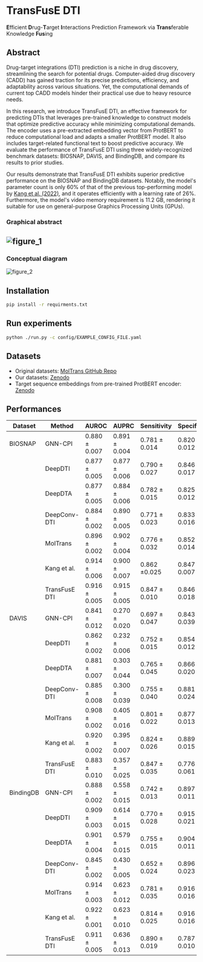 # TransFusE DTI

**E**fficient **D**rug-**T**arget **I**nteractions Prediction Framework via **Trans**ferable Knowledge **Fus**ing



## Abstract

Drug-target integrations (DTI) prediction is a niche in drug discovery, streamlining the search for potential drugs. Computer-aided drug discovery (CADD) has gained traction for its precise predictions, efficiency, and adaptability across various situations. Yet, the computational demands of current top CADD models hinder their practical use due to heavy resource needs.

In this research, we introduce TransFusE DTI, an effective framework for predicting DTIs that leverages pre-trained knowledge to construct models that optimize predictive accuracy while minimizing computational demands. The encoder uses a pre-extracted embedding vector from ProtBERT to reduce computational load and adapts a smaller ProtBERT model. It also includes target-related functional text to boost predictive accuracy. We evaluate the performance of TransFusE DTI using three widely-recognized benchmark datasets: BIOSNAP, DAVIS, and BindingDB, and compare its results to prior studies.

Our results demonstrate that TransFusE DTI exhibits superior predictive performance on the BIOSNAP and BindingDB datasets. Notably, the model's parameter count is only 60% of that of the previous top-performing model by [Kang et al. (2022)](https://www.mdpi.com/1999-4923/14/8/1710), and it operates efficiently with a learning rate of 26%. Furthermore, the model's video memory requirement is 11.2 GB, rendering it suitable for use on general-purpose Graphics Processing Units (GPUs). 



### Graphical abstract

## ![figure_1](/Users/jonghyunlee/Workspace/TransFusE-DTI/fig/figure_1.jpeg)



### Conceptual diagram

![figure_2](/Users/jonghyunlee/Workspace/TransFusE-DTI/fig/figure_2.jpeg)



## Installation

```bash
pip install -r requirments.txt
```



## Run experiments

```bash
python ./run.py -c config/EXAMPLE_CONFIG_FILE.yaml
```



## Datasets

- Original datasets: [MolTrans GitHub Repo](https://github.com/kexinhuang12345/MolTrans/tree/master/dataset)
- Our datasets: [Zenodo]()
- Target sequence embeddings from pre-trained ProtBERT encoder: [Zenodo]()



## Performances

| Dataset   | Method        | AUROC         | AUPRC         | Sensitivity   | Specificity   |
| --------- | ------------- | ------------- | ------------- | ------------- | ------------- |
| BIOSNAP   | GNN-CPI       | 0.880 ± 0.007 | 0.891 ± 0.004 | 0.781 ± 0.014 | 0.820 ± 0.012 |
|           | DeepDTI       | 0.877 ± 0.005 | 0.877 ± 0.006 | 0.790 ± 0.027 | 0.846 ± 0.017 |
|           | DeepDTA       | 0.877 ± 0.005 | 0.884 ± 0.006 | 0.782 ± 0.015 | 0.825 ± 0.012 |
|           | DeepConv-DTI  | 0.884 ± 0.002 | 0.890 ± 0.005 | 0.771 ± 0.023 | 0.833 ± 0.016 |
|           | MolTrans      | 0.896 ± 0.002 | 0.902 ± 0.004 | 0.776 ± 0.032 | 0.852 ± 0.014 |
|           | Kang et al.   | 0.914 ± 0.006 | 0.900 ± 0.007 | 0.862 ±0.025  | 0.847 ± 0.007 |
|           | TransFusE DTI | 0.916 ± 0.005 | 0.915 ± 0.005 | 0.847 ± 0.010 | 0.846 ± 0.018 |
| DAVIS     | GNN-CPI       | 0.841 ± 0.012 | 0.270 ± 0.020 | 0.697 ± 0.047 | 0.843 ± 0.039 |
|           | DeepDTI       | 0.862 ± 0.002 | 0.232 ± 0.006 | 0.752 ± 0.015 | 0.854 ± 0.012 |
|           | DeepDTA       | 0.881 ± 0.007 | 0.303 ± 0.044 | 0.765 ± 0.045 | 0.866 ± 0.020 |
|           | DeepConv-DTI  | 0.885 ± 0.008 | 0.300 ± 0.039 | 0.755 ± 0.040 | 0.881 ± 0.024 |
|           | MolTrans      | 0.908 ± 0.002 | 0.405 ± 0.016 | 0.801 ± 0.022 | 0.877 ± 0.013 |
|           | Kang et al.   | 0.920 ± 0.002 | 0.395 ± 0.007 | 0.824 ± 0.026 | 0.889 ± 0.015 |
|           | TransFusE DTI | 0.883 ± 0.010 | 0.357 ± 0.025 | 0.847 ± 0.035 | 0.776 ± 0.061 |
| BindingDB | GNN-CPI       | 0.888 ± 0.002 | 0.558 ± 0.015 | 0.742 ± 0.013 | 0.897 ± 0.011 |
|           | DeepDTI       | 0.909 ± 0.003 | 0.614 ± 0.015 | 0.770 ± 0.028 | 0.915 ± 0.021 |
|           | DeepDTA       | 0.901 ± 0.004 | 0.579 ± 0.015 | 0.755 ± 0.015 | 0.904 ± 0.011 |
|           | DeepConv-DTI  | 0.845 ± 0.002 | 0.430 ± 0.005 | 0.652 ± 0.024 | 0.896 ± 0.023 |
|           | MolTrans      | 0.914 ± 0.003 | 0.623 ± 0.012 | 0.781 ± 0.035 | 0.916 ± 0.016 |
|           | Kang et al.   | 0.922 ± 0.001 | 0.623 ± 0.010 | 0.814 ± 0.025 | 0.916 ± 0.016 |
|           | TransFusE DTI | 0.911 ± 0.005 | 0.636 ± 0.013 | 0.890 ± 0.019 | 0.787 ± 0.010 |
